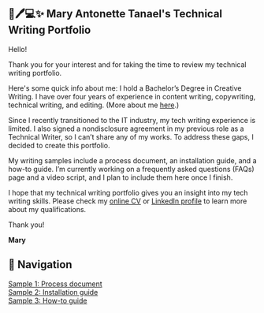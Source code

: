 ## 📄🖊️💻✨ Mary Antonette Tanael's Technical Writing Portfolio

Hello!

Thank you for your interest and for taking the time to review my technical writing portfolio.

Here's some quick info about me: I hold a Bachelor’s Degree in Creative Writing. I have over four years of experience in content writing, copywriting, technical writing, and editing. (More about me [here](about-me.md).)

Since I recently transitioned to the IT industry, my tech writing experience is limited. I also signed a nondisclosure agreement in my previous role as a Technical Writer, so I can’t share any of my works. To address these gaps, I decided to create this portfolio.

My writing samples include a process document, an installation guide, and a how-to guide. I’m currently working on a frequently asked questions (FAQs) page and a video script, and I plan to include them here once I finish.

I hope that my technical writing portfolio gives you an insight into my tech writing skills. Please check my [online CV](https://marytanaelwriter.com) or [LinkedIn profile](https://www.linkedin.com/in/marytanaelwriter) to learn more about my qualifications.

Thank you!

**Mary**

## 📍 Navigation

[Sample 1: Process document](sample-1-overview.md)  
[Sample 2: Installation guide](sample-2-overview.md)  
[Sample 3: How-to guide](sample-3-overview.md)  
